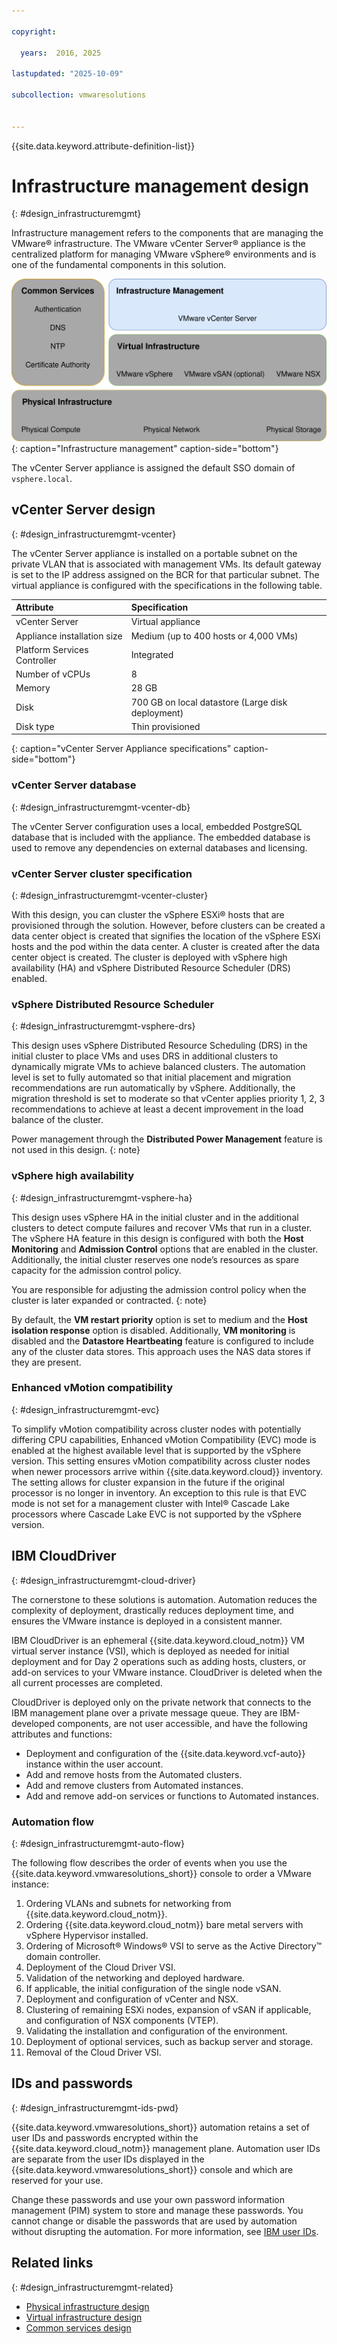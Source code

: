 ```yaml
---

copyright:

  years:  2016, 2025

lastupdated: "2025-10-09"

subcollection: vmwaresolutions


---
```


{{site.data.keyword.attribute-definition-list}}

# Infrastructure management design
{: #design_infrastructuremgmt}

Infrastructure management refers to the components that are managing the VMware® infrastructure. The VMware vCenter Server® appliance is the centralized platform for managing VMware vSphere® environments and is one of the fundamental components in this solution.

![Infrastructure management](../../images/vcsv4radiagrams-ra-inframgmt.svg "Infrastructure management"){: caption="Infrastructure management" caption-side="bottom"}

The vCenter Server appliance is assigned the default SSO domain of `vsphere.local`.

## vCenter Server design
{: #design_infrastructuremgmt-vcenter}

The vCenter Server appliance is installed on a portable subnet on the private VLAN that is associated with management VMs. Its default gateway is set to the IP address assigned on the BCR for that particular subnet. The virtual appliance is configured with the specifications in the following table.

| Attribute                    | Specification                       |
|:---------------------------- |:----------------------------------- |
| vCenter Server               | Virtual appliance                   |
| Appliance installation size  | Medium (up to 400 hosts or 4,000 VMs) |
| Platform Services Controller | Integrated                            |
| Number of vCPUs              | 8                                   |
| Memory                       | 28 GB                               |
| Disk                         | 700 GB on local datastore (Large disk deployment) |
| Disk type                    | Thin provisioned                    |
{: caption="vCenter Server Appliance specifications" caption-side="bottom"}

### vCenter Server database
{: #design_infrastructuremgmt-vcenter-db}

The vCenter Server configuration uses a local, embedded PostgreSQL database that is included with the appliance. The embedded database is used to remove any dependencies on external databases and licensing.

### vCenter Server cluster specification
{: #design_infrastructuremgmt-vcenter-cluster}

With this design, you can cluster the vSphere ESXi® hosts that are provisioned through the solution. However, before clusters can be created a data center object is created that signifies the location of the vSphere ESXi hosts and the pod within the data center. A cluster is created after the data center object is created. The cluster is deployed with vSphere high availability (HA) and vSphere Distributed Resource Scheduler (DRS) enabled.

### vSphere Distributed Resource Scheduler
{: #design_infrastructuremgmt-vsphere-drs}

This design uses vSphere Distributed Resource Scheduling (DRS) in the initial cluster to place VMs and uses DRS in additional clusters to dynamically migrate VMs to achieve balanced clusters. The automation level is set to fully automated so that initial placement and migration recommendations are run automatically by vSphere. Additionally, the migration threshold is set to moderate so that vCenter applies priority 1, 2, 3 recommendations to achieve at least a decent improvement in the load balance of the cluster.

Power management through the **Distributed Power Management** feature is not used in this design.
{: note}

### vSphere high availability
{: #design_infrastructuremgmt-vsphere-ha}

This design uses vSphere HA in the initial cluster and in the additional clusters to detect compute failures and recover VMs that run in a cluster. The vSphere HA feature in this design is configured with both the **Host Monitoring** and **Admission Control** options that are enabled in the cluster. Additionally, the initial cluster reserves one node’s resources as spare capacity for the admission control policy.

You are responsible for adjusting the admission control policy when the cluster is later expanded or contracted.
{: note}

By default, the **VM restart priority** option is set to medium and the **Host isolation response** option is disabled. Additionally, **VM monitoring** is disabled and the **Datastore Heartbeating** feature is configured to include any of the cluster data stores. This approach uses the NAS data stores if they are present.

### Enhanced vMotion compatibility
{: #design_infrastructuremgmt-evc}

To simplify vMotion compatibility across cluster nodes with potentially differing CPU capabilities, Enhanced vMotion Compatibility (EVC) mode is enabled at the highest available level that is supported by the vSphere version. This setting ensures vMotion compatibility across cluster nodes when newer processors arrive within {{site.data.keyword.cloud}} inventory. The setting allows for cluster expansion in the future if the original processor is no longer in inventory. An exception to this rule is that EVC mode is not set for a management cluster with Intel® Cascade Lake processors where Cascade Lake EVC is not supported by the vSphere version.

## IBM CloudDriver
{: #design_infrastructuremgmt-cloud-driver}

The cornerstone to these solutions is automation. Automation reduces the complexity of deployment, drastically reduces deployment time, and ensures the VMware instance is deployed in a consistent manner.

IBM CloudDriver is an ephemeral {{site.data.keyword.cloud_notm}} VM virtual server instance (VSI), which is deployed as needed for initial deployment and for Day 2 operations such as adding hosts, clusters, or add-on services to your VMware instance. CloudDriver is deleted when the all current processes are completed.

CloudDriver is deployed only on the private network that connects to the IBM management plane over a private message queue. They are IBM-developed components, are not user accessible, and have the following attributes and functions:
* Deployment and configuration of the {{site.data.keyword.vcf-auto}} instance within the user account.
* Add and remove hosts from the Automated clusters.
* Add and remove clusters from Automated instances.
* Add and remove add-on services or functions to Automated instances.

### Automation flow
{: #design_infrastructuremgmt-auto-flow}

The following flow describes the order of events when you use the {{site.data.keyword.vmwaresolutions_short}} console to order a VMware instance:
1. Ordering VLANs and subnets for networking from {{site.data.keyword.cloud_notm}}.
2. Ordering {{site.data.keyword.cloud_notm}} bare metal servers with vSphere Hypervisor installed.
3. Ordering of Microsoft® Windows® VSI to serve as the Active Directory™ domain controller.
4. Deployment of the Cloud Driver VSI.
5. Validation of the networking and deployed hardware.
6. If applicable, the initial configuration of the single node vSAN.
7. Deployment and configuration of vCenter and NSX.
8. Clustering of remaining ESXi nodes, expansion of vSAN if applicable, and configuration of NSX components (VTEP).
9. Validating the installation and configuration of the environment.
10. Deployment of optional services, such as backup server and storage.
11. Removal of the Cloud Driver VSI.

## IDs and passwords
{: #design_infrastructuremgmt-ids-pwd}

{{site.data.keyword.vmwaresolutions_short}} automation retains a set of user IDs and passwords encrypted within the {{site.data.keyword.cloud_notm}} management plane. Automation user IDs are separate from the user IDs displayed in the {{site.data.keyword.vmwaresolutions_short}} console and which are reserved for your use.

Change these passwords and use your own password information management (PIM) system to store and manage these passwords. You cannot change or disable the passwords that are used by automation without disrupting the automation. For more information, see [IBM user IDs](/docs/vmwaresolutions?topic=vmwaresolutions-audit_user_ids).

## Related links
{: #design_infrastructuremgmt-related}

* [Physical infrastructure design](/docs/vmwaresolutions?topic=vmwaresolutions-design_physicalinfrastructure)
* [Virtual infrastructure design](/docs/vmwaresolutions?topic=vmwaresolutions-design_virtualinfrastructure)
* [Common services design](/docs/vmwaresolutions?topic=vmwaresolutions-design_commonservice)
